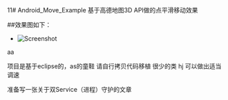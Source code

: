 11# Android_Move_Example
基于高德地图3D API做的点平滑移动效果
 
 
##效果图如下：

 * ![Screenshot](https://raw.githubusercontent.com/amapapi/Android_Move_Example/master/pic/move.gif)   
 
aa

项目是基于eclipse的，as的童鞋 请自行拷贝代码移植 很少的类
hj
可以做出适当调速

准备写一张关于双Service（进程）守护的文章

